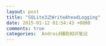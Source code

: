 ```yaml
---
layout: post
title: "SQLite3之WriteAheadLogging"
date: 2015-01-12 01:54:43 +0800
comments: true
categories:  Android辅助知识笔记 
---
```

